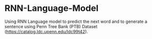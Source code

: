 # RNN-Language-Model
Using RNN Language model to predict the next word and to generate a sentence using Penn Tree Bank (PTB) Dataset (https://catalog.ldc.upenn.edu/ldc99t42). 
